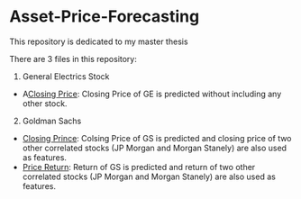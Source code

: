 # Asset-Price-Forecasting
This repository is dedicated to my master thesis

There are 3 files in this repository:
1. General Electrics Stock
  - A[Closing Price](https://github.com/berserkhmdvhb/Asset-Price-Forecasting/blob/main/GE_close_sole.ipynb): Closing Price of GE is predicted without including any other stock.

2. Goldman Sachs 
  - [Closing Prince](https://github.com/berserkhmdvhb/Asset-Price-Forecasting/blob/main/GS_multi.ipynb): Colsing Price of GS is predicted and closing price of      two other correlated stocks (JP Morgan and Morgan Stanely) are also used as features.
  - [Price Return](https://github.com/berserkhmdvhb/Asset-Price-Forecasting/blob/main/GS_multi_return.ipynb): Return of GS is predicted and return of two other correlated stocks (JP Morgan and Morgan Stanely) are also used as features.


